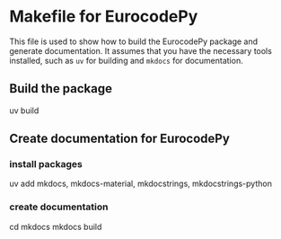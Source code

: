 # Makefile for EurocodePy

This file is used to show how to build the EurocodePy package and generate documentation.
It assumes that you have the necessary tools installed, such as `uv` for building and `mkdocs` for documentation.

## Build the package

uv build

## Create documentation for EurocodePy

### install packages

uv add mkdocs, mkdocs-material, mkdocstrings, mkdocstrings-python

### create documentation

cd mkdocs
mkdocs build
